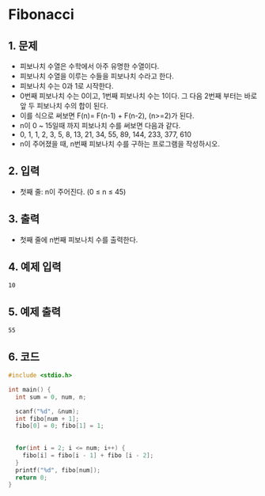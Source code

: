 # Fibonacci #

## 1. 문제

- 피보나치 수열은 수학에서 아주 유명한 수열이다.
- 피보나치 수열을 이루는 수들을 피보나치 수라고 한다.
- 피보나치 수는 0과 1로 시작한다.
- 0번째 피보나치 수는 0이고, 1번째 피보나치 수는 1이다. 그 다음 2번째 부터는 바로 앞 두 피보나치 수의 합이 된다.
- 이를 식으로 써보면 F(n)= F(n-1) + F(n-2), (n>=2)가 된다.
- n이 0 ~ 15일때 까지 피보나치 수를 써보면 다음과 같다.
- 0, 1, 1, 2, 3, 5, 8, 13, 21, 34, 55, 89, 144, 233, 377, 610
- n이 주어졌을 때, n번째 피보나치 수를 구하는 프로그램을 작성하시오.

## 2. 입력
- 첫째 줄: n이 주어진다. (0 ≤ n ≤ 45)

## 3. 출력

- 첫째 줄에 n번째 피보나치 수를 출력한다.  


## 4. 예제 입력
```
10
```

## 5. 예제 출력
```
55
```

## 6. 코드

```c++
#include <stdio.h>

int main() {
  int sum = 0, num, n;

  scanf("%d", &num);
  int fibo[num + 1];
  fibo[0] = 0; fibo[1] = 1;
  
  
  for(int i = 2; i <= num; i++) {
    fibo[i] = fibo[i - 1] + fibo [i - 2];
  }
  printf("%d", fibo[num]);
  return 0;
}
```
